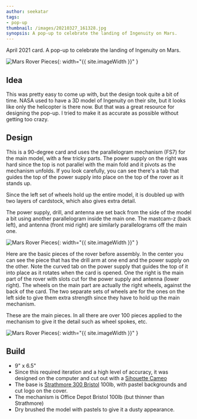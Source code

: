 ```yaml
---
author: seekatar
tags:
- pop-up
thumbnail: /images/20210327_161328.jpg
synopsis: A pop-up to celebrate the landing of Ingenuity on Mars.
---
```

April 2021 card. A pop-up to celebrate the landing of Ingenuity on Mars.

![Mars Rover Pieces]({{site.baseurl}}/images/20210327_162809_1.gif){: width="{{ site.imageWidth }}" }

## Idea

This was pretty easy to come up with, but the design took quite a bit of time. NASA used to have a 3D model of Ingenuity on their site, but it looks like only the helicopter is there now.
But that was a great resource for designing the pop-up. I tried to make it as accurate as possible without getting too crazy.

## Design

This is a 90-degree card and uses the parallelogram mechanism (FS7) for the main model, with a few tricky parts. The power supply on the right was hard since the top is not parallel with the main fold and it pivots as the mechanism unfolds. If you look carefully, you can see there's a tab that guides the top of the power supply into place on the top of the rover as it stands up.

Since the left set of wheels hold up the entire model, it is doubled up with two layers of cardstock, which also gives extra detail.

The power supply, drill, and antenna are set back from the side of the model a bit using another parallelogram inside the main one. The mastcam-z (back left), and antenna (front mid right) are similarly parallelograms off the main one.

![Mars Rover Pieces]({{site.baseurl}}/images/20210327_161606.jpg){: width="{{ site.imageWidth }}" }

Here are the basic pieces of the rover before assembly. In the center you can see the piece that has the drill arm at one end and the power supply on the other. Note the curved tab on the power supply that guides the top of it into place as it rotates when the card is opened. One the right is the main part of the rover with slots cut for the power supply and antenna (lower right). The wheels on the main part are actually the right wheels, against the back of the card. The two separate sets of wheels are for the ones on the left side to give them extra strength since they have to hold up the main mechanism.

These are the main pieces. In all there are over 100 pieces applied to the mechanism to give it the detail such as wheel spokes, etc.

![Mars Rover Pieces]({{site.baseurl}}/images/20210324_203906.jpg){: width="{{ site.imageWidth }}" }

## Build

* 9" x 6.5"
* Since this required iteration and a high level of accuracy, it was designed on the computer and cut out with a [Sihouette Cameo](/2021/01/01/supplies.html#silhouette-cameo-cutting-machine)
* The base is [Strathmore 300 Bristol](/2021/01/01/supplies.html#strathmore-300-bristol) 100lb, with pastel backgrounds and cut logo on the cover.
* The mechanism is Office Depot Bristol 100lb (but thinner than Strathmore)
* Dry brushed the model with pastels to give it a dusty appearance.